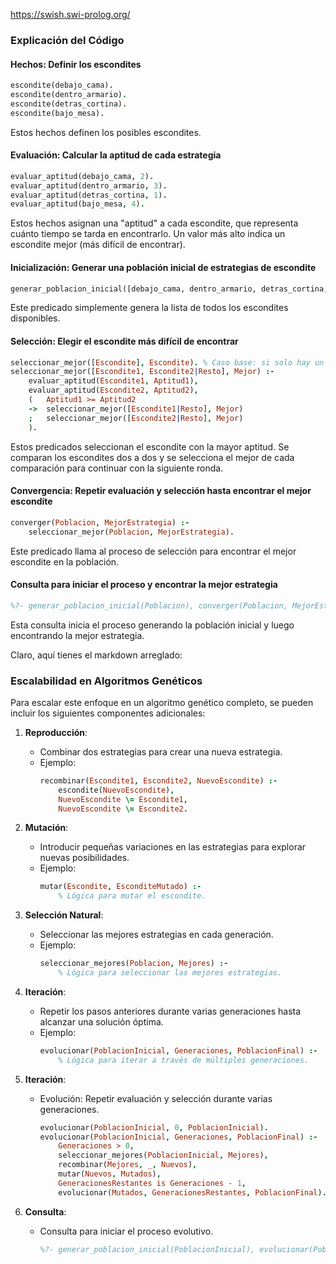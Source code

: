https://swish.swi-prolog.org/

### Explicación del Código

#### Hechos: Definir los escondites
```prolog
escondite(debajo_cama).
escondite(dentro_armario).
escondite(detras_cortina).
escondite(bajo_mesa).
```
Estos hechos definen los posibles escondites.

#### Evaluación: Calcular la aptitud de cada estrategia
```prolog
evaluar_aptitud(debajo_cama, 2).
evaluar_aptitud(dentro_armario, 3).
evaluar_aptitud(detras_cortina, 1).
evaluar_aptitud(bajo_mesa, 4).
```
Estos hechos asignan una "aptitud" a cada escondite, que representa cuánto tiempo se tarda en encontrarlo. Un valor más alto indica un escondite mejor (más difícil de encontrar).

#### Inicialización: Generar una población inicial de estrategias de escondite
```prolog
generar_poblacion_inicial([debajo_cama, dentro_armario, detras_cortina, bajo_mesa]).
```
Este predicado simplemente genera la lista de todos los escondites disponibles.

#### Selección: Elegir el escondite más difícil de encontrar
```prolog
seleccionar_mejor([Escondite], Escondite). % Caso base: si solo hay un escondite, ese es el mejor
seleccionar_mejor([Escondite1, Escondite2|Resto], Mejor) :-
    evaluar_aptitud(Escondite1, Aptitud1),
    evaluar_aptitud(Escondite2, Aptitud2),
    (   Aptitud1 >= Aptitud2
    ->  seleccionar_mejor([Escondite1|Resto], Mejor)
    ;   seleccionar_mejor([Escondite2|Resto], Mejor)
    ).
```
Estos predicados seleccionan el escondite con la mayor aptitud. Se comparan los escondites dos a dos y se selecciona el mejor de cada comparación para continuar con la siguiente ronda.

#### Convergencia: Repetir evaluación y selección hasta encontrar el mejor escondite
```prolog
converger(Poblacion, MejorEstrategia) :-
    seleccionar_mejor(Poblacion, MejorEstrategia).
```
Este predicado llama al proceso de selección para encontrar el mejor escondite en la población.

#### Consulta para iniciar el proceso y encontrar la mejor estrategia
```prolog
%?- generar_poblacion_inicial(Poblacion), converger(Poblacion, MejorEstrategia).
```
Esta consulta inicia el proceso generando la población inicial y luego encontrando la mejor estrategia.

Claro, aquí tienes el markdown arreglado:

### Escalabilidad en Algoritmos Genéticos

Para escalar este enfoque en un algoritmo genético completo, se pueden incluir los siguientes componentes adicionales:

1. **Reproducción**:
   - Combinar dos estrategias para crear una nueva estrategia.
   - Ejemplo:
     ```prolog
     recombinar(Escondite1, Escondite2, NuevoEscondite) :-
         escondite(NuevoEscondite),
         NuevoEscondite \= Escondite1,
         NuevoEscondite \= Escondite2.
     ```

2. **Mutación**:
   - Introducir pequeñas variaciones en las estrategias para explorar nuevas posibilidades.
   - Ejemplo:
     ```prolog
     mutar(Escondite, EsconditeMutado) :-
         % Lógica para mutar el escondite.
     ```

3. **Selección Natural**:
   - Seleccionar las mejores estrategias en cada generación.
   - Ejemplo:
     ```prolog
     seleccionar_mejores(Poblacion, Mejores) :-
         % Lógica para seleccionar las mejores estrategias.
     ```

4. **Iteración**:
   - Repetir los pasos anteriores durante varias generaciones hasta alcanzar una solución óptima.
   - Ejemplo:
     ```prolog
     evolucionar(PoblacionInicial, Generaciones, PoblacionFinal) :-
         % Lógica para iterar a través de múltiples generaciones.
     ```

5. **Iteración**:
   - Evolución: Repetir evaluación y selección durante varias generaciones.
     ```prolog
     evolucionar(PoblacionInicial, 0, PoblacionInicial).
     evolucionar(PoblacionInicial, Generaciones, PoblacionFinal) :-
         Generaciones > 0,
         seleccionar_mejores(PoblacionInicial, Mejores),
         recombinar(Mejores, _, Nuevos),
         mutar(Nuevos, Mutados),
         GeneracionesRestantes is Generaciones - 1,
         evolucionar(Mutados, GeneracionesRestantes, PoblacionFinal).
     ```

6. **Consulta**:
   - Consulta para iniciar el proceso evolutivo.
     ```prolog
     %?- generar_poblacion_inicial(PoblacionInicial), evolucionar(PoblacionInicial, 10, PoblacionFinal).
     ```


